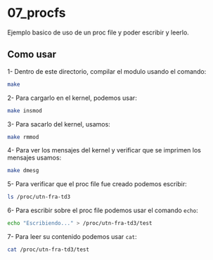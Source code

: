 # 07_procfs

Ejemplo basico de uso de un proc file y poder escribir y leerlo.

## Como usar

1- Dentro de este directorio, compilar el modulo usando el comando:

```bash
make
```

2- Para cargarlo en el kernel, podemos usar:

```bash
make insmod
```

3- Para sacarlo del kernel, usamos:

```bash
make rmmod
```

4- Para ver los mensajes del kernel y verificar que se imprimen los mensajes usamos:

```bash
make dmesg
```

5- Para verificar que el proc file fue creado podemos escribir:

```bash
ls /proc/utn-fra-td3
```

6- Para escribir sobre el proc file podemos usar el comando `echo`:

```bash
echo "Escribiendo..." > /proc/utn-fra-td3/test
```

7- Para leer su contenido podemos usar `cat`:

```bash
cat /proc/utn-fra-td3/test
```
